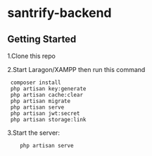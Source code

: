 # santrify-backend

## Getting Started
1.Clone this repo

2.Start Laragon/XAMPP then run this command

     composer install
     php artisan key:generate  
     php artisan cache:clear
     php artisan migrate
     php artisan serve
     php artisan jwt:secret
     php artisan storage:link

3.Start the server:

        php artisan serve

